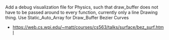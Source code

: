 Add a debug visualization file for Physics, such that draw_buffer does not have to be passed around to every function, currently only a line Drawing thing.
Use Static_Auto_Array for Draw_Buffer
Bezier Curves
- https://web.cs.wpi.edu/~matt/courses/cs563/talks/surface/bez_surf.html
